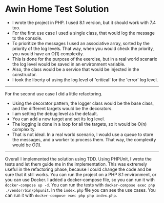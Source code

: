 Awin Home Test Solution
=======================

 - I wrote the project in PHP. I used 8.1 version, but it should work with 7.4 too.
 - For the first use case I used a single class, that would log the message to the console.
 - To prioritize the messages I used an associative array, sorted by the priority of the log levels. That way, when you would check the priority, you would have an O(1) complexity.
 - This is done for the purpose of the exercise, but in a real world scenario the log level would be saved in an environment variable.
 - Also, the class would be a service that would be injected in the constructor.
 - I took the liberty of using the log level of 'critical' for the 'error' log level.

---

For the second use case I did a little refactoring.

 - Using the decorator pattern, the logger class would be the base class, and the different targets would be the decorators.
 - I am setting the debug level as the default.
 - You can add a new target and set its log level.
 - The logging is done in a loop for all the targets, so it would be O(n) complexity.
 - That is not ideal. In a real world scenario, I would use a queue to store the messages, and a worker to process them. That way, the complexity would be O(1).

---

Overall I implemented the solution using TDD. Using PHPUnit, I wrote the tests and let them guide me in the implementation. This was extremely useful in the refactoring phase, because I could change the code and be sure that it still works.
You can run the project on a PHP 8.1 environment, or you can use Docker. I added a docker-compose file, so you can run it with `docker-compose up -d`. You can run the tests with `docker-compose exec php ./vendor/bin/phpunit`.
In the `index.php` file you can see the use cases. You can run it with `docker-compose exec php php index.php`.